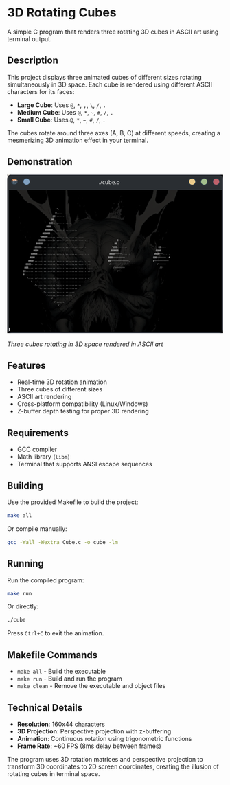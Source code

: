 # 3D Rotating Cubes

A simple C program that renders three rotating 3D cubes in ASCII art using terminal output.

## Description

This project displays three animated cubes of different sizes rotating simultaneously in 3D space. Each cube is rendered using different ASCII characters for its faces:

- **Large Cube**: Uses `@`, `*`, `,`, `\`, `/`, `.`
- **Medium Cube**: Uses `@`, `*`, `~`, `#`, `/`, `.`
- **Small Cube**: Uses `@`, `*`, `~`, `#`, `/`, `.`

The cubes rotate around three axes (A, B, C) at different speeds, creating a mesmerizing 3D animation effect in your terminal.

## Demonstration

![3D Rotating Cubes Demo](demonstratinal-image.png)

*Three cubes rotating in 3D space rendered in ASCII art*

## Features

- Real-time 3D rotation animation
- Three cubes of different sizes
- ASCII art rendering
- Cross-platform compatibility (Linux/Windows)
- Z-buffer depth testing for proper 3D rendering

## Requirements

- GCC compiler
- Math library (`libm`)
- Terminal that supports ANSI escape sequences

## Building

Use the provided Makefile to build the project:

```bash
make all
```

Or compile manually:

```bash
gcc -Wall -Wextra Cube.c -o cube -lm
```

## Running

Run the compiled program:

```bash
make run
```

Or directly:

```bash
./cube
```

Press `Ctrl+C` to exit the animation.

## Makefile Commands

- `make all` - Build the executable
- `make run` - Build and run the program
- `make clean` - Remove the executable and object files

## Technical Details

- **Resolution**: 160x44 characters
- **3D Projection**: Perspective projection with z-buffering
- **Animation**: Continuous rotation using trigonometric functions
- **Frame Rate**: ~60 FPS (8ms delay between frames)

The program uses 3D rotation matrices and perspective projection to transform 3D coordinates to 2D screen coordinates, creating the illusion of rotating cubes in terminal space.